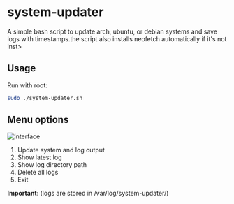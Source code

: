 # system-updater
A simple bash script to update arch, ubuntu, or debian systems and save logs with timestamps.the script also installs neofetch automatically if it's not inst>
## Usage

Run with root:

```bash
sudo ./system-updater.sh
```
## Menu options

![interface](https://github.com/yakshaver658/practical-tasks/blob/main/.github/images/image.png?raw=true)


1. Update system and log output
2. Show latest log
3. Show log directory path
4. Delete all logs
5. Exit

**Important**: (logs are stored in /var/log/system-updater/)
